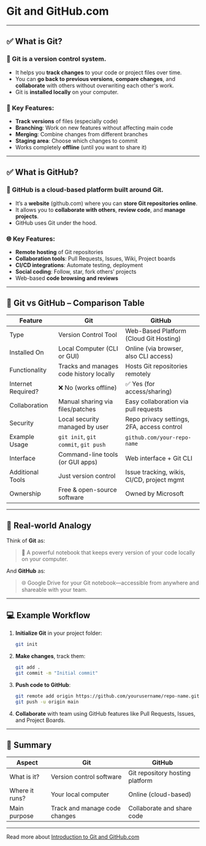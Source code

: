 # Git and GitHub.com

---

## ✅ What is **Git**?

### 🔹 Git is a **version control system**.

* It helps you **track changes** to your code or project files over time.
* You can **go back to previous versions**, **compare changes**, and **collaborate** with others without overwriting each other's work.
* Git is **installed locally** on your computer.

### 🔧 Key Features:

* **Track versions** of files (especially code)
* **Branching**: Work on new features without affecting main code
* **Merging**: Combine changes from different branches
* **Staging area**: Choose which changes to commit
* Works completely **offline** (until you want to share it)

---

## ✅ What is **GitHub**?

### 🔹 GitHub is a **cloud-based platform** built around Git.

* It’s a **website** (github.com) where you can **store Git repositories online**.
* It allows you to **collaborate with others**, **review code**, and **manage projects**.
* GitHub uses Git under the hood.

### 🌐 Key Features:

* **Remote hosting** of Git repositories
* **Collaboration tools**: Pull Requests, Issues, Wiki, Project boards
* **CI/CD integrations**: Automate testing, deployment
* **Social coding**: Follow, star, fork others’ projects
* Web-based **code browsing and reviews**

---

## 🔄 Git vs GitHub – Comparison Table

| Feature            | Git                                     | GitHub                                     |
| ------------------ | --------------------------------------- | ------------------------------------------ |
| Type               | Version Control Tool                    | Web-Based Platform (Cloud Git Hosting)     |
| Installed On       | Local Computer (CLI or GUI)             | Online (via browser, also CLI access)      |
| Functionality      | Tracks and manages code history locally | Hosts Git repositories remotely            |
| Internet Required? | ❌ No (works offline)                    | ✅ Yes (for access/sharing)                 |
| Collaboration      | Manual sharing via files/patches        | Easy collaboration via pull requests       |
| Security           | Local security managed by user          | Repo privacy settings, 2FA, access control |
| Example Usage      | `git init`, `git commit`, `git push`    | `github.com/your-repo-name`                |
| Interface          | Command-line tools (or GUI apps)        | Web interface + Git CLI                    |
| Additional Tools   | Just version control                    | Issue tracking, wikis, CI/CD, project mgmt |
| Ownership          | Free & open-source software             | Owned by Microsoft                         |

---

## 🧠 Real-world Analogy

Think of **Git** as:

> 🔧 A powerful notebook that keeps every version of your code locally on your computer.

And **GitHub** as:

> 🌐 Google Drive for your Git notebook—accessible from anywhere and shareable with your team.

---

## 💻 Example Workflow

1. **Initialize Git** in your project folder:

   ```bash
   git init
   ```

2. **Make changes**, track them:

   ```bash
   git add .
   git commit -m "Initial commit"
   ```

3. **Push code to GitHub**:

   ```bash
   git remote add origin https://github.com/yourusername/repo-name.git
   git push -u origin main
   ```

4. **Collaborate** with team using GitHub features like Pull Requests, Issues, and Project Boards.

---

## 🎯 Summary

| Aspect         | Git                           | GitHub                          |
| -------------- | ----------------------------- | ------------------------------- |
| What is it?    | Version control software      | Git repository hosting platform |
| Where it runs? | Your local computer           | Online (cloud-based)            |
| Main purpose   | Track and manage code changes | Collaborate and share code      |

---


Read more about [Introduction to Git and GitHub.com](1_Introduction_to_Git.md)
